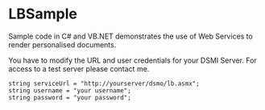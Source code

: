 # LBSample

Sample code in C# and VB.NET demonstrates the use of Web Services to render personalised documents.

You have to modify the URL and user credentials for your DSMI Server. For access to a test server please contact me.
```   
string serviceUrl = "http://yourserver/dsmo/lb.asmx";
string username = "your username";
string password = "your password";
```
